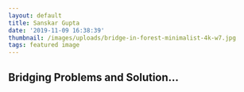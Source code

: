 ```yaml
---
layout: default
title: Sanskar Gupta
date: '2019-11-09 16:38:39'
thumbnail: /images/uploads/bridge-in-forest-minimalist-4k-w7.jpg
tags: featured image
---
```

## **Bridging Problems and Solution...**

<br> <br>
